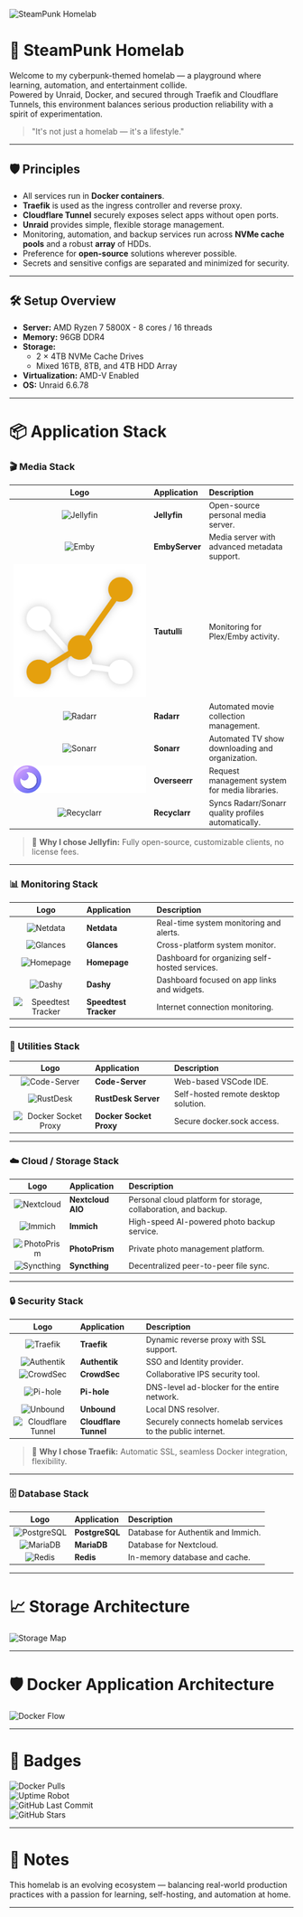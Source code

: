 ![SteamPunk Homelab](assets/cover.png)

# 🚀 SteamPunk Homelab

Welcome to my cyberpunk-themed homelab — a playground where learning, automation, and entertainment collide.  
Powered by Unraid, Docker, and secured through Traefik and Cloudflare Tunnels, this environment balances serious production reliability with a spirit of experimentation.

> "It's not just a homelab — it's a lifestyle."

---

## 🛡️ Principles

- All services run in **Docker containers**.
- **Traefik** is used as the ingress controller and reverse proxy.
- **Cloudflare Tunnel** securely exposes select apps without open ports.
- **Unraid** provides simple, flexible storage management.
- Monitoring, automation, and backup services run across **NVMe cache pools** and a robust **array** of HDDs.
- Preference for **open-source** solutions wherever possible.
- Secrets and sensitive configs are separated and minimized for security.

---

## 🛠️ Setup Overview

- **Server:** AMD Ryzen 7 5800X - 8 cores / 16 threads
- **Memory:** 96GB DDR4
- **Storage:**
  - 2 × 4TB NVMe Cache Drives
  - Mixed 16TB, 8TB, and 4TB HDD Array
- **Virtualization:** AMD-V Enabled
- **OS:** Unraid 6.6.78

---

# 📦 Application Stack

### 🎬 Media Stack

| Logo | Application | Description |
|:----:|:------------|:------------|
| ![Jellyfin](https://cdn.jsdelivr.net/gh/simple-icons/simple-icons/icons/jellyfin.svg) | **Jellyfin** | Open-source personal media server. |
| ![Emby](https://cdn.jsdelivr.net/gh/simple-icons/simple-icons/icons/emby.svg) | **EmbyServer** | Media server with advanced metadata support. |
| ![Tautulli](https://raw.githubusercontent.com/Tautulli/Tautulli/master/data/interfaces/default/images/logo.png) | **Tautulli** | Monitoring for Plex/Emby activity. |
| ![Radarr](https://cdn.jsdelivr.net/gh/simple-icons/simple-icons/icons/radarr.svg) | **Radarr** | Automated movie collection management. |
| ![Sonarr](https://cdn.jsdelivr.net/gh/simple-icons/simple-icons/icons/sonarr.svg) | **Sonarr** | Automated TV show downloading and organization. |
| ![Overseerr](https://raw.githubusercontent.com/sct/overseerr/develop/public/logo_full.svg) | **Overseerr** | Request management system for media libraries. |
| ![Recyclarr](https://raw.githubusercontent.com/Recyclarr/recyclarr/develop/src/assets/logo/recyclarr.svg) | **Recyclarr** | Syncs Radarr/Sonarr quality profiles automatically. |

> 📌 **Why I chose Jellyfin:** Fully open-source, customizable clients, no license fees.

---

### 📊 Monitoring Stack

| Logo | Application | Description |
|:----:|:------------|:------------|
| ![Netdata](https://cdn.jsdelivr.net/gh/simple-icons/simple-icons/icons/netdata.svg) | **Netdata** | Real-time system monitoring and alerts. |
| ![Glances](https://cdn.jsdelivr.net/gh/simple-icons/simple-icons/icons/glances.svg) | **Glances** | Cross-platform system monitor. |
| ![Homepage](https://raw.githubusercontent.com/gethomepage/homepage/main/public/logo.png) | **Homepage** | Dashboard for organizing self-hosted services. |
| ![Dashy](https://raw.githubusercontent.com/Lissy93/dashy/main/public/icon.png) | **Dashy** | Dashboard focused on app links and widgets. |
| ![Speedtest Tracker](https://cdn.jsdelivr.net/gh/simple-icons/simple-icons/icons/speedtest.svg) | **Speedtest Tracker** | Internet connection monitoring. |

---

### 🧰 Utilities Stack

| Logo | Application | Description |
|:----:|:------------|:------------|
| ![Code-Server](https://cdn.jsdelivr.net/gh/simple-icons/simple-icons/icons/visualstudiocode.svg) | **Code-Server** | Web-based VSCode IDE. |
| ![RustDesk](https://cdn.jsdelivr.net/gh/simple-icons/simple-icons/icons/rustdesk.svg) | **RustDesk Server** | Self-hosted remote desktop solution. |
| ![Docker Socket Proxy](https://cdn.jsdelivr.net/gh/simple-icons/simple-icons/icons/docker.svg) | **Docker Socket Proxy** | Secure docker.sock access. |

---

### ☁️ Cloud / Storage Stack

| Logo | Application | Description |
|:----:|:------------|:------------|
| ![Nextcloud](https://cdn.jsdelivr.net/gh/simple-icons/simple-icons/icons/nextcloud.svg) | **Nextcloud AIO** | Personal cloud platform for storage, collaboration, and backup. |
| ![Immich](https://raw.githubusercontent.com/immich-app/immich/main/apps/website/public/logo-color.png) | **Immich** | High-speed AI-powered photo backup service. |
| ![PhotoPrism](https://cdn.jsdelivr.net/gh/simple-icons/simple-icons/icons/photoprism.svg) | **PhotoPrism** | Private photo management platform. |
| ![Syncthing](https://cdn.jsdelivr.net/gh/simple-icons/simple-icons/icons/syncthing.svg) | **Syncthing** | Decentralized peer-to-peer file sync. |

---

### 🔒 Security Stack

| Logo | Application | Description |
|:----:|:------------|:------------|
| ![Traefik](https://cdn.jsdelivr.net/gh/simple-icons/simple-icons/icons/traefik.svg) | **Traefik** | Dynamic reverse proxy with SSL support. |
| ![Authentik](https://cdn.jsdelivr.net/gh/simple-icons/simple-icons/icons/authentik.svg) | **Authentik** | SSO and Identity provider. |
| ![CrowdSec](https://cdn.jsdelivr.net/gh/simple-icons/simple-icons/icons/crowdsec.svg) | **CrowdSec** | Collaborative IPS security tool. |
| ![Pi-hole](https://cdn.jsdelivr.net/gh/simple-icons/simple-icons/icons/pihole.svg) | **Pi-hole** | DNS-level ad-blocker for the entire network. |
| ![Unbound](https://www.nlnetlabs.nl/logo/nlnetlabs_logo_color.svg) | **Unbound** | Local DNS resolver. |
| ![Cloudflare Tunnel](https://cdn.jsdelivr.net/gh/simple-icons/simple-icons/icons/cloudflare.svg) | **Cloudflare Tunnel** | Securely connects homelab services to the public internet. |

> 📌 **Why I chose Traefik:** Automatic SSL, seamless Docker integration, flexibility.

---

### 🗄️ Database Stack

| Logo | Application | Description |
|:----:|:------------|:------------|
| ![PostgreSQL](https://cdn.jsdelivr.net/gh/simple-icons/simple-icons/icons/postgresql.svg) | **PostgreSQL** | Database for Authentik and Immich. |
| ![MariaDB](https://cdn.jsdelivr.net/gh/simple-icons/simple-icons/icons/mariadb.svg) | **MariaDB** | Database for Nextcloud. |
| ![Redis](https://cdn.jsdelivr.net/gh/simple-icons/simple-icons/icons/redis.svg) | **Redis** | In-memory database and cache. |

---

# 📈 Storage Architecture

![Storage Map](assets/storage-map.png)

---

# 🛡️ Docker Application Architecture

![Docker Flow](assets/docker-flow.png)

---

# 🏅 Badges

![Docker Pulls](https://img.shields.io/docker/pulls/linuxserver/plex)  
![Uptime Robot](https://img.shields.io/uptimerobot/ratio/m788597361-XXXXXXXXXXXXX)  
![GitHub Last Commit](https://img.shields.io/github/last-commit/drtechnolust/homelab)  
![GitHub Stars](https://img.shields.io/github/stars/drtechnolust/homelab?style=social)

---

# 📝 Notes

This homelab is an evolving ecosystem — balancing real-world production practices with a passion for learning, self-hosting, and automation at home.

---

